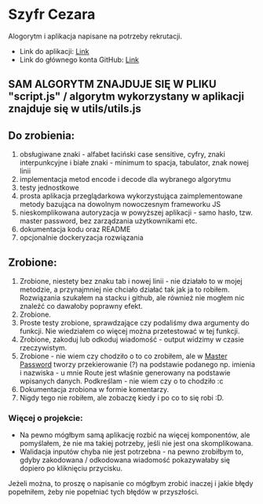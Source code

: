 # Szyfr Cezara

Alogorytm i aplikacja napisane na potrzeby rekrutacji.

- Link do aplikacji: [Link](https://festive-wozniak-340b15.netlify.app/)
- Link do głównego konta GitHub: [Link](https://github.com/adrianczesnowski)

## SAM ALGORYTM ZNAJDUJE SIĘ W PLIKU "script.js" / algorytm wykorzystany w aplikacji znajduje się w utils/utils.js

## Do zrobienia:

1. obsługiwane znaki - alfabet łaciński case sensitive, cyfry, znaki interpunkcyjne i białe znaki - minimum to spacja, tabulator, znak nowej linii
2. implementacja metod encode i decode dla wybranego algorytmu
3. testy jednostkowe
4. prosta aplikacja przeglądarkowa wykorzystująca zaimplementowane metody bazująca na dowolnym nowoczesnym frameworku JS
5. nieskomplikowana autoryzacja w powyższej aplikacji - samo hasło, tzw. master password, bez zarządzania użytkownikami etc.
6. dokumentacja kodu oraz README
7. opcjonalnie dockeryzacja rozwiązania

## Zrobione:

1. Zrobione, niestety bez znaku tab i nowej linii - nie działało to w mojej metodzie, a przynajmniej nie chciało działać tak jak ja to robiłem. Rozwiązania szukałem na stacku i github, ale również nie mogłem nic znaleźć co dawałoby poprawny efekt.
2. Zrobione.
3. Proste testy zrobione, sprawdzające czy podaliśmy dwa argumenty do funkcji. Nie wiedziałem co więcej można przetestować w tej funkcji.
4. Zrobione, zakoduj lub odkoduj wiadomość - output widzimy w czasie rzeczywistym.
5. Zrobione - nie wiem czy chodziło o to co zrobiłem, ale w [Master Password](<https://en.wikipedia.org/wiki/Master_Password_(algorithm)>) tworzy przekierowanie (?) na podstawie podanego np. imienia i nazwiska - u mnie Route jest właśnie generowany na podstawie wpisanych danych. Podkreślam - nie wiem czy o to chodziło :c
6. Dokumentacja zrobiona w formie komentarzy.
7. Nigdy tego nie robiłem, ale zobaczę kiedy i po co to się robi :D.

### Więcej o projekcie:

- Na pewno mógłbym samą aplikację rozbić na więcej komponentów, ale pomyślałem, że nie ma takiej potrzeby, jeśli nie jest ona skomplikowana.
- Walidacja inputów chyba nie jest potrzebna - na pewno zrobiłbym to, gdyby zakodowana / odkodowana wiadomość pokazywałaby się dopiero po kliknięciu przycisku.

Jeżeli można, to proszę o napisanie co mógłbym zrobić inaczej i jakie błędy popełniłem, żeby nie popełniać tych błędów w przyszłości.
